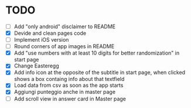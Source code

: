 # TODO
- [ ] Add "only android" disclaimer to README
- [X] Devide and clean pages code
- [ ] Implement iOS version
- [ ] Round corners of app images in README
- [X] Add "use numbers with at least 10 digits for better randomization" in start page
- [X] Change Easteregg
- [X] Add info icon at the opposite of the subtitle in start page, when clicked shows a box containg info about that textfield
- [X] Load data from csv as soon as the app starts
- [X] Aggiungi punteggio anche in master page
- [ ] Add scroll view in answer card in Master page